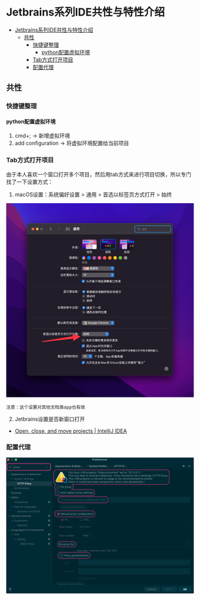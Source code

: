 # Jetbrains系列IDE共性与特性介绍

<!--ts-->
* [Jetbrains系列IDE共性与特性介绍](#jetbrains系列ide共性与特性介绍)
   * [共性](#共性)
      * [快捷键整理](#快捷键整理)
         * [python配置虚拟环境](#python配置虚拟环境)
      * [Tab方式打开项目](#tab方式打开项目)
      * [配置代理](#配置代理)

<!-- Created by https://github.com/ekalinin/github-markdown-toc -->
<!-- Added by: runner, at: Sun Jul 17 04:45:25 UTC 2022 -->

<!--te-->

## 共性

### 快捷键整理

#### python配置虚拟环境

1. cmd+; -> 新增虚拟环境
2. add configuration -> 将虚拟环境配置给当前项目

### Tab方式打开项目

由于本人喜欢一个窗口打开多个项目，然后用tab方式来进行项目切换，所以专门找了一下设置方式：

1. macOS设置：系统偏好设置 > 通用 > 首选以标签页方式打开 > 始终

![CleanShot 2022-06-30 at 11.00.02@2x](https://raw.githubusercontent.com/KuanHsiaoKuo/writing_materials/main/imgs/CleanShot%202022-06-30%20at%2011.00.02%402x.png)

```admonish tip title='全局有效'
注意：这个设置对其他文档类app也有效
```

2. Jetbrains设置是否新窗口打开

- [Open, close, and move projects | IntelliJ IDEA](https://www.jetbrains.com/help/idea/open-close-and-move-projects.html#open-projects-new-same-window)

### 配置代理

![image-20220702163846633](https://raw.githubusercontent.com/KuanHsiaoKuo/writing_materials/main/imgs/image-20220702163846633.png)